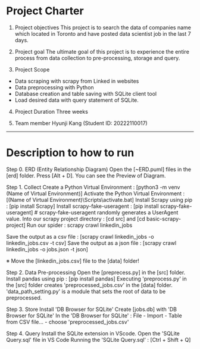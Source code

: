 
# Project Charter

1. Project objectives
This project is to search the data of companies name which located in Toronto and have posted data scientist job in the last 7 days.

2. Project goal
The ultimate goal of this project is to experience the entire process from data collection to pre-processing, storage and query.

3. Project Scope
- Data scraping with scrapy from Linked in websites
- Data preprocessing with Python
- Database creation and table saving with SQLite client tool
- Load desired data with query statement of SQLite.

4. Project Duration
Three weeks

5. Team member
Hyunji Kang (Student ID: 20222110017)


---------------------------------------------------


# Description to how to run

Step 0. ERD (Entity Relationship Diagram)
Open the [~ERD.puml] files in the [erd] folder.
Press [Alt + D]. You can see the Preview of Diagram.


Step 1. Collect
Create a Python Virtual Environment : [python3 -m venv (Name of Virtual Environment)]
Activate the Python Virtual Environment : [(Name of Virtual Environment)\Scripts\activate.bat]
Install Scrapy using pip : [pip install Scrapy]
Install scrapy-fake-useragent : [pip install scrapy-fake-useragent]        # scrapy-fake-useragent randomly generates a UserAgent value.
Into our scrapy project directory : [cd src] and [cd basic-scrapy-project]
Run our spider : scrapy crawl linkedin_jobs

Save the output as a csv file : [scrapy crawl linkedin_jobs -o linkedin_jobs.csv -t csv]
Save the output as a json file : [scrapy crawl linkedin_jobs -o jobs.json -t json]

※ Move the [linkedin_jobs.csv] file to the [data] folder!

Step 2. Data Pre-processing
Open the [preprecess.py] in the [src] folder.
Install pandas using pip : [pip install pandas]
Executing 'preprocess.py' in the [src] folder creates 'preprocessed_jobs.csv' in the [data] folder.
'data_path_setting.py' is a module that sets the root of data to be preprocessed.


Step 3. Store
Install 'DB Browser for SQLite'
Create [jobs.db] with 'DB Browser for SQLite'
In the 'DB Browser for SQLite' : File - Import - Table from CSV file... - choose 'preprocessed_jobs.csv'


Step 4. Query
Install the SQLite extension in VScode.
Open the 'SQLite Query.sql' file in VS Code
Running the 'SQLite Query.sql' : [Ctrl + Shift + Q]

